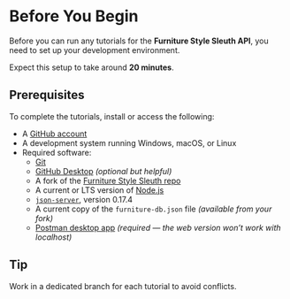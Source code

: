 # Before You Begin

Before you can run any tutorials for the **Furniture Style Sleuth API**, you need to set up your development environment.

Expect this setup to take around **20 minutes**.

## Prerequisites

To complete the tutorials, install or access the following:

- A [GitHub account](https://github.com)
- A development system running Windows, macOS, or Linux
- Required software:
  - [Git](https://docs.github.com/en/get-started/quickstart/set-up-git)
  - [GitHub Desktop](https://desktop.github.com) *(optional but helpful)*
  - A fork of the [Furniture Style Sleuth repo](https://github.com/rachaelallen91/furniture-style-sleuth-docs)
  - A current or LTS version of [Node.js](https://nodejs.org)
  - [`json-server`](https://www.npmjs.com/package/json-server), version 0.17.4
  - A current copy of the `furniture-db.json` file *(available from your fork)*
  - [Postman desktop app](https://www.postman.com/downloads/) *(required — the web version won’t work with localhost)*

## Tip

Work in a dedicated branch for each tutorial to avoid conflicts.
